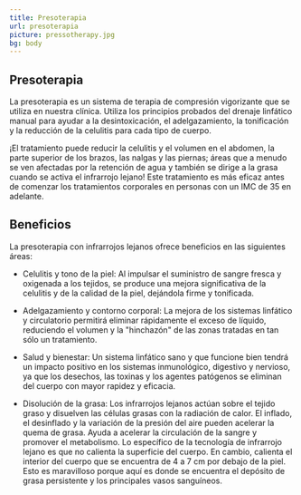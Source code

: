 ```yaml
---
title: Presoterapia
url: presoterapia
picture: pressotherapy.jpg
bg: body
---
```


## Presoterapia

La presoterapia es un sistema de terapia de compresión vigorizante que se utiliza en nuestra clínica. Utiliza los principios probados del drenaje linfático manual para ayudar a la desintoxicación, el adelgazamiento, la tonificación y la reducción de la celulitis para cada tipo de cuerpo.

¡El tratamiento puede reducir la celulitis y el volumen en el abdomen, la parte superior de los brazos, las nalgas y las piernas; áreas que a menudo se ven afectadas por la retención de agua y también se dirige a la grasa cuando se activa el infrarrojo lejano! Este tratamiento es más eficaz antes de comenzar los tratamientos corporales en personas con un IMC de 35 en adelante.


## Beneficios

La presoterapia con infrarrojos lejanos ofrece beneficios en las siguientes áreas:

- Celulitis y tono de la piel: Al impulsar el suministro de sangre fresca y oxigenada a los tejidos, se produce una mejora significativa de la celulitis y de la calidad de la piel, dejándola firme y tonificada.

- Adelgazamiento y contorno corporal: La mejora de los sistemas linfático y circulatorio permitirá eliminar rápidamente el exceso de líquido, reduciendo el volumen y la "hinchazón" de las zonas tratadas en tan sólo un tratamiento.

- Salud y bienestar: Un sistema linfático sano y que funcione bien tendrá un impacto positivo en los sistemas inmunológico, digestivo y nervioso, ya que los desechos, las toxinas y los agentes patógenos se eliminan del cuerpo con mayor rapidez y eficacia.

- Disolución de la grasa: Los infrarrojos lejanos actúan sobre el tejido graso y disuelven las células grasas con la radiación de calor. El inflado, el desinflado y la variación de la presión del aire pueden acelerar la quema de grasa. Ayuda a acelerar la circulación de la sangre y promover el metabolismo. Lo específico de la tecnología de infrarrojo lejano es que no calienta la superficie del cuerpo. En cambio, calienta el interior del cuerpo que se encuentra de 4 a 7 cm por debajo de la piel. Esto es maravilloso porque aquí es donde se encuentra el depósito de grasa persistente y los principales vasos sanguíneos.


